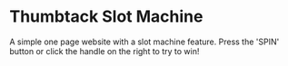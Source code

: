 # Thumbtack Slot Machine
A simple one page website with a slot machine feature. Press the 'SPIN' button or click the handle on the right to try to win!
